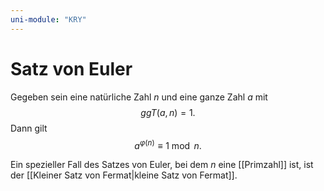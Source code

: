 ```yaml
---
uni-module: "KRY"
---
```


# Satz von Euler

Gegeben sein eine natürliche Zahl $n$ und eine ganze Zahl $a$ mit
$$ggT(a,n)=1.$$
Dann gilt
$$a^{\varphi(n)}\equiv 1 \bmod n.$$

Ein spezieller Fall des Satzes von Euler, bei dem $n$ eine [[Primzahl]] ist, ist der [[Kleiner Satz von Fermat|kleine Satz von Fermat]].
